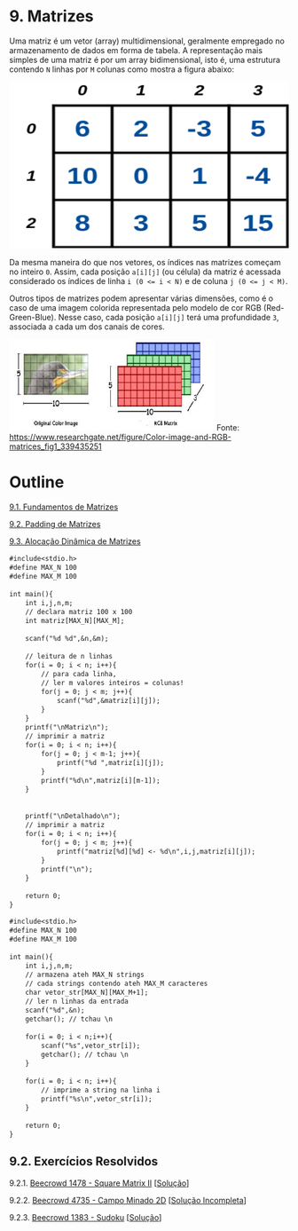 # 9. Matrizes

Uma matriz é um vetor (array) multidimensional, geralmente empregado no armazenamento de dados em forma de tabela. A representação mais simples de uma matriz é por um array bidimensional, isto é, uma estrutura contendo ```N``` linhas por ```M``` colunas como mostra a figura abaixo:

<img src="images/matrizes_basic.png"  width="600" height="300">

Da mesma maneira do que nos vetores, os índices nas matrizes começam no inteiro ```0```. Assim, cada posição ```a[i][j]``` (ou célula) da matriz é acessada considerado os índices de linha ```i (0 <= i < N)``` e de coluna ```j (0 <= j < M)```.

Outros tipos de matrizes podem apresentar várias dimensões, como é o caso de uma imagem colorida representada pelo modelo de cor RGB (Red-Green-Blue). Nesse caso, cada posição ```a[i][j]``` terá uma profundidade ```3```, associada a cada um dos canais de cores.

![Uma Imagem Colorida](images/rgb_image.png)
Fonte: https://www.researchgate.net/figure/Color-image-and-RGB-matrices_fig1_339435251

# Outline

[9.1. Fundamentos de Matrizes](definicao.md)

[9.2. Padding de Matrizes](padding.md)

[9.3. Alocação Dinâmica de Matrizes](alocacao_dinamica.md)

```
#include<stdio.h>
#define MAX_N 100
#define MAX_M 100

int main(){
    int i,j,n,m;
    // declara matriz 100 x 100
    int matriz[MAX_N][MAX_M];

    scanf("%d %d",&n,&m);

    // leitura de n linhas
    for(i = 0; i < n; i++){
        // para cada linha,
        // ler m valores inteiros = colunas!
        for(j = 0; j < m; j++){
            scanf("%d",&matriz[i][j]);
        }
    }
    printf("\nMatriz\n");
    // imprimir a matriz
    for(i = 0; i < n; i++){
        for(j = 0; j < m-1; j++){
            printf("%d ",matriz[i][j]);
        }
        printf("%d\n",matriz[i][m-1]);
    }


    printf("\nDetalhado\n");
    // imprimir a matriz
    for(i = 0; i < n; i++){
        for(j = 0; j < m; j++){
            printf("matriz[%d][%d] <- %d\n",i,j,matriz[i][j]);
        }
        printf("\n");
    }

    return 0;
}
```

```
#include<stdio.h>
#define MAX_N 100
#define MAX_M 100

int main(){
    int i,j,n,m;
    // armazena ateh MAX_N strings
    // cada strings contendo ateh MAX_M caracteres
    char vetor_str[MAX_N][MAX_M+1];
    // ler n linhas da entrada
    scanf("%d",&n);
    getchar(); // tchau \n

    for(i = 0; i < n;i++){
        scanf("%s",vetor_str[i]);
        getchar(); // tchau \n
    }

    for(i = 0; i < n; i++){
        // imprime a string na linha i
        printf("%s\n",vetor_str[i]);
    }

    return 0;
}
```

## 9.2. Exercícios Resolvidos

   9.2.1. [Beecrowd 1478 - Square Matrix II](https://judge.beecrowd.com/en/problems/view/1478) [[Solução](upsolving/beecrowd_1478.c)]

   9.2.2. [Beecrowd 4735 - Campo Minado 2D](https://judge.beecrowd.com/en/custom-problems/view/4735) [[Solução Incompleta](upsolving/beecrowd_4735.c)]

   9.2.3. [Beecrowd 1383 - Sudoku](https://www.beecrowd.com.br/judge/pt/problems/view/1383) [[Solução](upsolving/beecrowd_1383.c)]
